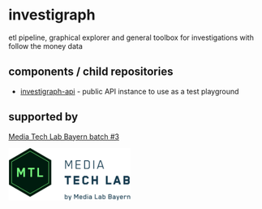 # investigraph
etl pipeline, graphical explorer and general toolbox for investigations with follow the money data

## components / child repositories
- [investigraph-api](https://github.com/investigativedata/investigraph-api) - public API instance to use as a test playground


## supported by
[Media Tech Lab Bayern batch #3](https://github.com/media-tech-lab)

<a href="https://www.media-lab.de/en/programs/media-tech-lab">
    <img src="https://raw.githubusercontent.com/media-tech-lab/.github/main/assets/mtl-powered-by.png" width="240" title="Media Tech Lab powered by logo">
</a>

